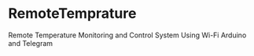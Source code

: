 # RemoteTemprature
Remote Temperature Monitoring and Control System Using Wi-Fi Arduino and Telegram
